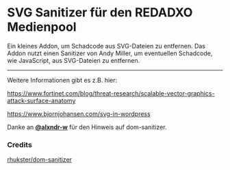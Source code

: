 # SVG Sanitizer für den REDADXO Medienpool

Ein kleines Addon, um Schadcode aus SVG-Dateien zu entfernen.
Das Addon nutzt einen Sanitizer von Andy Miller, um eventuellen Schadcode, wie JavaScript, aus SVG-Dateien zu entfernen.

---

Weitere Informationen gibt es z.B. hier:

https://www.fortinet.com/blog/threat-research/scalable-vector-graphics-attack-surface-anatomy

https://www.bjornjohansen.com/svg-in-wordpress


Danke an **[@alxndr-w](https://github.com/alxndr-w)** für den Hinweis auf dom-sanitizer.


### Credits

[rhukster/dom-sanitizer](https://github.com/rhukster/dom-sanitizer)
